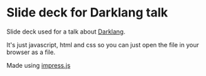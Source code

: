 # Slide deck for Darklang talk

Slide deck used for a talk about [Darklang](https://darklang.com/).

It's just javascript, html and css so you can just open the file in your browser as a file. 

Made using [impress.js](https://github.com/impress/impress.js/)
